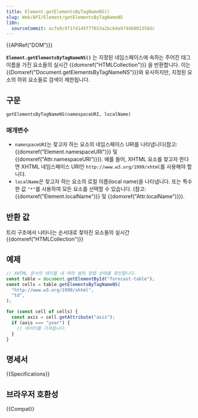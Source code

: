```yaml
---
title: Element.getElementsByTagNameNS()
slug: Web/API/Element/getElementsByTagNameNS
l10n:
  sourceCommit: acfe8c9f1f4145f77653a2bc64a9744b001358dc
---
```


{{APIRef("DOM")}}

**`Element.getElementsByTagNameNS()`** 는 지정된 네임스페이스에 
속하는 주어진 태그 이름을 가진 요소들의 실시간 {{domxref("HTMLCollection")}} 을 반환합니다. 
이는 
{{Domxref("Document.getElementsByTagNameNS")}}와 유사하지만, 
지정된 요소의
하위 요소들로 검색이 제한됩니다.

## 구문

```js-nolint
getElementsByTagNameNS(namespaceURI, localName)
```

### 매개변수

- `namespaceURI`는 찾고자 하는 요소의 네임스페이스 URI를 나타냅니다(참고: {{domxref("Element.namespaceURI")}} 및 {{domxref("Attr.namespaceURI")}}). 예를 들어, XHTML 요소를 찾고자 한다면 XHTML 네임스페이스 URI인 `http://www.w3.org/1999/xhtml`를 사용해야 합니다.
- `localName`은 찾고자 하는 요소의 로컬 이름(local name)을 나타냅니다. 또는 특수한 값 `"*"`를 사용하여 모든 요소를 선택할 수 있습니다. (참고: {{domxref("Element.localName")}} 및 {{domxref("Attr.localName")}}).

## 반환 값

트리 구조에서 나타나는 순서대로 찾아진 요소들의 실시간 {{domxref("HTMLCollection")}}

## 예제

```js
// XHTML 문서의 테이블 내 여러 셀의 정렬 상태를 확인합니다.
const table = document.getElementById("forecast-table");
const cells = table.getElementsByTagNameNS(
  "http://www.w3.org/1999/xhtml",
  "td",
);

for (const cell of cells) {
  const axis = cell.getAttribute("axis");
  if (axis === "year") {
    // 데이터를 가져옵니다.
  }
}
```

## 명세서

{{Specifications}}

## 브라우저 호환성

{{Compat}}
